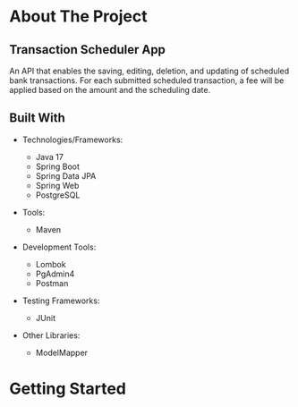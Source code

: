 # About The Project

## Transaction Scheduler App

An API that enables the saving, editing, deletion, and updating of scheduled bank transactions. 
For each submitted scheduled transaction, a fee will be applied based on the amount and the scheduling date.  

## Built With

- Technologies/Frameworks:
    - Java 17 
    - Spring Boot
    - Spring Data JPA
    - Spring Web
    - PostgreSQL

- Tools:
    - Maven
  
- Development Tools:
    - Lombok
    - PgAdmin4
    - Postman

- Testing Frameworks:
    - JUnit

- Other Libraries:
    - ModelMapper

# Getting Started